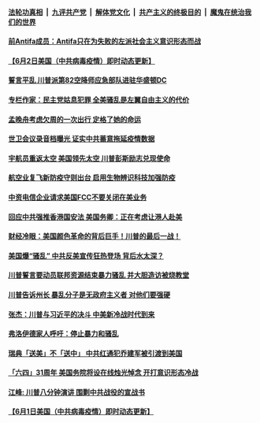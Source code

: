

####  [法轮功真相](../../../../basic/blob/master/README.md?t=06030301) &nbsp;|&nbsp; [九评共产党](../../../../9ping.md/blob/master/README.md?t=06030301) &nbsp;|&nbsp; [解体党文化](../../../../jtdwh.md/blob/master/README.md?t=06030301)  &nbsp;|&nbsp; [共产主义的终极目的](../../../../gczydzjmd.md/blob/master/README.md?t=06030301) &nbsp;|&nbsp; [魔鬼在统治我们的世界](../../../../mgztzwmdsj.md/blob/master/README.md?t=06030301) 

#### [前Antifa成员：Antifa只在为失败的左派社会主义意识形态而战](../pages/soh6/385714.md?t=06030301) 
#### [【6月2日美国（中共病毒疫情）即时动态更新】](../pages/soh6/385660.md?t=06030301) 
#### [誓言平乱 川普派第82空降师应急部队进驻华盛顿DC](../pages/soh6/385705.md?t=06030301) 
#### [专栏作家：民主党姑息犯罪 全美骚乱是左翼自由主义的代价](../pages/soh6/385699.md?t=06030301) 
#### [孟晚舟考虑欠周的一次出行  定格了她的命运](../pages/soh6/385669.md?t=06030301) 
#### [世卫会议录音档曝光  证实中共蓄意拖延疫情数据](../pages/soh6/385585.md?t=06030301) 
#### [宇航员重返太空 美国领先太空 川普彭斯励志兑现使命](../pages/soh6/385612.md?t=06030301) 
#### [航空业复飞新防疫守则出台  启用生物辨识科技加强防疫](../pages/soh6/385534.md?t=06030301) 
#### [中资电信企业请求美国FCC不要关闭在美业务](../pages/soh6/385537.md?t=06030301) 
#### [回应中共强推香港国安法 美国务卿：正在考虑让港人赴美](../pages/soh6/385462.md?t=06030301) 
#### [财经冷眼：美国颜色革命的背后巨手！川普的最后一战！](../pages/soh6/385468.md?t=06030301) 
#### [美国爆“骚乱” 中共反美宣传狂热登场 背后水太深？](../pages/soh6/385426.md?t=06030301) 
#### [川普誓言要动员联邦资源结束暴力骚乱 并大胆造访被烧教堂](../pages/soh6/385396.md?t=06030301) 
#### [川普告诉州长 暴乱分子是无政府主义者 对他们要强硬](../pages/soh6/385366.md?t=06030301) 
#### [张杰：川普与习近平的决斗  中美新冷战时代到来](../pages/soh6/385357.md?t=06030301) 
#### [弗洛伊德家人呼吁：停止暴力和骚乱](../pages/soh6/385354.md?t=06030301) 
#### [瑞典「送美」不「送中」 中共红通犯乔建军被引渡到美国 ](../pages/soh6/385348.md?t=06030301) 
#### [「六四」31周年 美国务院将设在线烛光悼念 开打意识形态冷战](../pages/soh6/385324.md?t=06030301) 
#### [江峰: 川普八分钟演讲  围剿中共战役的宣战书](../pages/soh6/385336.md?t=06030301) 
#### [【6月1日美国（中共病毒疫情）即时动态更新】](../pages/soh6/385195.md?t=06030301) 

